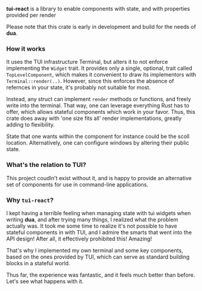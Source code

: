 **tui-react** is a library to enable components with state, and with properties provided per render

Please note that this crate is early in development and build for the needs of **dua**.

### How it works

It uses the TUI infrastructure Terminal, but alters it to not enforce implementing the `Widget` trait. 
It provides only a single, optional, trait called `TopLevelComponent`, which makes it convenient to
draw its implementors with `Terminal::render(..)`. However, since this enforces the absence of
refernces in your state, it's probably not suitable for most.

Instead, any struct can implement `render` methods or functions, and freely write into the terminal.
That way, one can leverage everything Rust has to offer, which allows stateful components which
work in your favor. Thus, this crate does away with 'one size fits all' render implementations,
greatly adding to flexibility.

State that one wants within the component for instance could be the scoll location. Alternatively,
one can configure windows by altering their public state.

### What's the relation to TUI?

This project coudln't exist without it, and is happy to provide an alternative set of components
for use in command-line applications.


### Why `tui-react`?

I kept having a terrible feeling when managing state with tui widgets when writing **dua**, and
after trying many things, I realized what the problem actually was. It took me some time to
realize it's not possible to have stateful components in with TUI, and I admire the smarts
that went into the API design! After all, it effectively prohibited this! Amazing!

That's why I implemented my own terminal and some key components, based on the ones provided
by TUI, which can serve as standard building blocks in a stateful world.

Thus far, the experience was fantastic, and it feels much better than before. Let's see what
happens with it.
